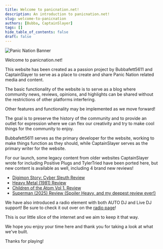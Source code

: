 ```yaml
---
title: Welcome to panicnation.net!
description: An introduction to panicnation.net!
slug: welcome-to-panicnation
authors: [Bubba, CaptainSlayer]
tags: []
hide_table_of_contents: false
draft: false
---
```


![Panic Nation Banner](\img\PNbanner.png)

<!-- truncate -->

Welcome to panicnation.net! 

This website has been created as a passion project by Bubbafett5611 and CaptainSlayer to serve as a place to create and share Panic Nation related media and content.

The basic functionality of the website is to serve as a blog where community news, reviews, opinions, and highlights can be shared without the restrictions of other platforms interfering. 

Other features and functionality may be implemented as we move forward!

The goal is to preserve the history of the community and to provide an outlet for expression where we can flex our creativity and try to make cool things for the community to enjoy. 

Bubbafett5611 serves as the primary developer for the website, working to make things function as they should, while CaptainSlayer serves as the primary writer for the website.

For our launch, some legacy content from older websites CaptainSlayer wrote for including Positive Plugs and TylerTried have been ported here, but new content is available as well, including 4 brand new reviews! 
- [Digimon Story: Cyber Sleuth Review](https://panicnation.net/blog/digimon-story-cyber-sleuth-review)
- [Heavy Metal (1981) Review](https://panicnation.net/blog/heavy-metal-1981-review)
- [Children of the Atom Vol 1. Review](https://panicnation.net/blog/children-of-the-atom-vol1-review)
- [Superman (2025) Review (Spoiler Heavy, and my deepest review ever!)](https://panicnation.net/blog/superman-2025-review)

We have also introduced a radio element with both AUTO DJ and Live DJ support! Be sure to check it out over on the [radio page](https://panicnation.net/radio)!

This is our little slice of the internet and we aim to keep it that way. 

We hope you enjoy your time here and thank you for taking a look at what we've built. 

Thanks for playing! 
